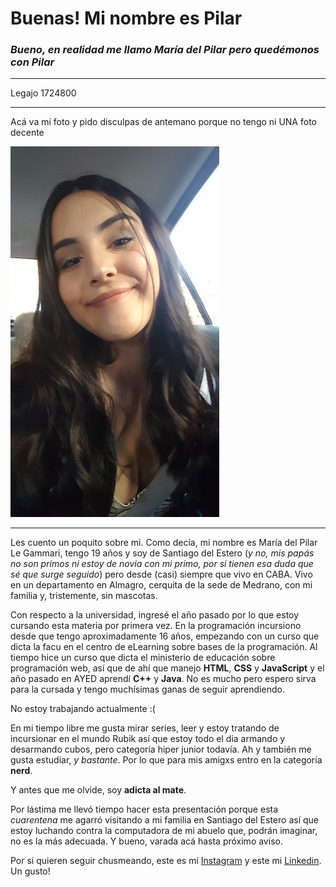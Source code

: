 # Buenas! Mi nombre es Pilar
### *Bueno, en realidad me llamo María del Pilar pero quedémonos con Pilar*
---
Legajo 1724800

***

Acá va mi foto y pido disculpas de antemano porque no tengo ni UNA foto decente

![Debería mostrarse la foto](Screenshot_20190919-211802.png)

***

Les cuento un poquito sobre mi.
Como decía, mi nombre es María del Pilar Le Gammari, tengo 19 años y soy de Santiago del Estero (*y no, mis papás no son primos ni estoy de novia con mi primo, por si tienen esa duda que sé que surge seguido*) pero desde (casi) siempre que vivo en CABA. Vivo en un departamento en Almagro, cerquita de la sede de Medrano, con mi familia y, tristemente, sin mascotas.

Con respecto a la universidad, ingresé el año pasado por lo que estoy cursando esta materia por primera vez. En la programación incursiono desde que tengo aproximadamente 16 años, empezando con un curso que dicta la facu en el centro de eLearning sobre bases de la programación. Al tiempo hice un curso que dicta el ministerio de educación sobre programación web, así que de ahí que manejo **HTML**, **CSS** y **JavaScript** y el año pasado en AYED aprendí **C++** y **Java**. No es mucho pero espero sirva para la cursada y tengo muchísimas ganas de seguir aprendiendo.

No estoy trabajando actualmente :(

En mi tiempo libre me gusta mirar series, leer y estoy tratando de incursionar en el mundo Rubik así que estoy todo el dia armando y desarmando cubos, pero categoría hiper junior todavía. Ah y también me gusta estudiar, *y bastante*. Por lo que para mis amigxs entro en la categoría **nerd**.

Y antes que me olvide, soy **adicta al mate**.

Por lástima me llevó tiempo hacer esta presentación porque esta *cuarentena* me agarró visitando a mi familia en Santiago del Estero así que estoy luchando contra la computadora de mi abuelo que, podrán imaginar, no es la más adecuada. Y bueno, varada acá hasta próximo aviso.

Por si quieren seguir chusmeando, este es mi 
[Instagram](https://www.instagram.com/pilu_legammari/?hl=es-la) y este mi [Linkedin](https://www.linkedin.com/in/mar%C3%ADa-del-pilar-le-gammari-6153b7145/). Un gusto!
